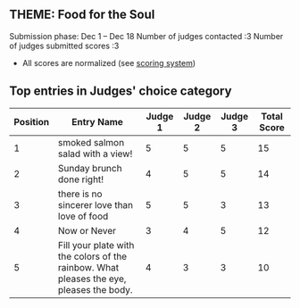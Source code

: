 ## THEME: Food for the Soul

Submission phase: Dec 1 – Dec 18
Number of judges contacted :3
Number of judges submitted scores :3
* All scores are normalized (see [scoring system](https://github.com/photography2018/competition/blob/master/scoring.md))


## Top entries in Judges' choice category

|Position	|Entry Name|	Judge 1	| Judge 2	| Judge 3	| Total Score |
|--|--|--|--|--|--|
|1|smoked salmon salad with a view!|5|5|5|15|
|2|Sunday brunch done right!|4|5|5|14|
|3|there is no sincerer love than love of food |5|5|3|13|
|4|Now or Never |3|4|5|12|
|5|Fill your plate with the colors of  the rainbow. What pleases the eye, pleases the body. |4|3|3|10|

